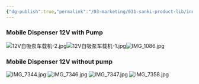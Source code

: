 ```yaml
---
{"dg-publish":true,"permalink":"/03-marketing/031-sanki-product-lib/index-of-classic-sk-22-2019/","tags":["SKProductLib"]}
---
```



###  Mobile Dispenser 12V with Pump

![12V自吸泵车载机-2.jpg](/img/user/03%20Marketing/031%20SANKI%20ProductLib/assets/Index%20of%20Classic%20SK22%202019/12V%E8%87%AA%E5%90%B8%E6%B3%B5%E8%BD%A6%E8%BD%BD%E6%9C%BA-2.jpg)![12V自吸泵车载机-1.jpg](/img/user/03%20Marketing/031%20SANKI%20ProductLib/assets/Index%20of%20Classic%20SK22%202019/12V%E8%87%AA%E5%90%B8%E6%B3%B5%E8%BD%A6%E8%BD%BD%E6%9C%BA-1.jpg)![IMG_1086.jpg](/img/user/03%20Marketing/031%20SANKI%20ProductLib/assets/Index%20of%20Classic%20SK22%202019/IMG_1086.jpg)

###  Mobile Dispenser 12V without pump

![IMG_7344.jpg](/img/user/03%20Marketing/031%20SANKI%20ProductLib/assets/Index%20of%20Classic%20SK22%202019/IMG_7344.jpg)
![IMG_7346.jpg](/img/user/03%20Marketing/031%20SANKI%20ProductLib/assets/Index%20of%20Classic%20SK22%202019/IMG_7346.jpg)
![IMG_7347.jpg](/img/user/03%20Marketing/031%20SANKI%20ProductLib/assets/Index%20of%20Classic%20SK22%202019/IMG_7347.jpg)
![IMG_7358.jpg](/img/user/03%20Marketing/031%20SANKI%20ProductLib/assets/Index%20of%20Classic%20SK22%202019/IMG_7358.jpg)